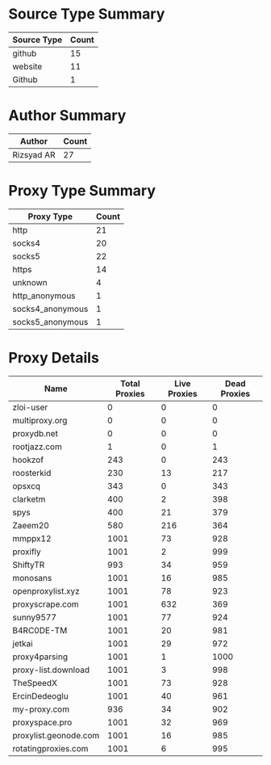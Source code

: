 # Source Type Summary

| Source Type | Count |
|-------------|-------|
| github | 15 |
| website | 11 |
| Github | 1 |


# Author Summary

| Author | Count |
|--------|-------|
| Rizsyad AR | 27 |


# Proxy Type Summary

| Proxy Type | Count |
|------------|-------|
| http | 21 |
| socks4 | 20 |
| socks5 | 22 |
| https | 14 |
| unknown | 4 |
| http_anonymous | 1 |
| socks4_anonymous | 1 |
| socks5_anonymous | 1 |


# Proxy Details

| Name | Total Proxies | Live Proxies | Dead Proxies |
|------|---------------|--------------|---------------|
| zloi-user | 0 | 0 | 0 |
| multiproxy.org | 0 | 0 | 0 |
| proxydb.net | 0 | 0 | 0 |
| rootjazz.com | 1 | 0 | 1 |
| hookzof | 243 | 0 | 243 |
| roosterkid | 230 | 13 | 217 |
| opsxcq | 343 | 0 | 343 |
| clarketm | 400 | 2 | 398 |
| spys | 400 | 21 | 379 |
| Zaeem20 | 580 | 216 | 364 |
| mmppx12 | 1001 | 73 | 928 |
| proxifly | 1001 | 2 | 999 |
| ShiftyTR | 993 | 34 | 959 |
| monosans | 1001 | 16 | 985 |
| openproxylist.xyz | 1001 | 78 | 923 |
| proxyscrape.com | 1001 | 632 | 369 |
| sunny9577 | 1001 | 77 | 924 |
| B4RC0DE-TM | 1001 | 20 | 981 |
| jetkai | 1001 | 29 | 972 |
| proxy4parsing | 1001 | 1 | 1000 |
| proxy-list.download | 1001 | 3 | 998 |
| TheSpeedX | 1001 | 73 | 928 |
| ErcinDedeoglu | 1001 | 40 | 961 |
| my-proxy.com | 936 | 34 | 902 |
| proxyspace.pro | 1001 | 32 | 969 |
| proxylist.geonode.com | 1001 | 16 | 985 |
| rotatingproxies.com | 1001 | 6 | 995 |

